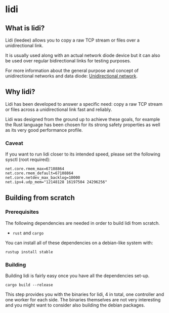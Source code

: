 # lidi

## What is lidi?

Lidi (leedee) allows you to copy a raw TCP stream or files over a unidirectional link.

It is usually used along with an actual network diode device but it can also be used over regular bidirectional links for testing purposes.

For more information about the general purpose and concept of unidirectional networks and data diode: [Unidirectional network](https://en.wikipedia.org/wiki/Unidirectional_network).

## Why lidi?

Lidi has been developed to answer a specific need: copy a raw TCP stream or files across a unidirectional link fast and reliably.

Lidi was designed from the ground up to achieve these goals, for example the Rust language has been chosen for its strong safety properties as well as its very good performance profile.

### Caveat

If you want to run lidi closer to its intended speed, please set the following sysctl (root required):

```
net.core.rmem_max=67108864
net.core.rmem_default=67108864
net.core.netdev_max_backlog=10000
net.ipv4.udp_mem="12148128 16197504 24296256"
```

## Building from scratch

### Prerequisites

The following dependencies are needed in order to build lidi from scratch.

- `rust` and `cargo`

You can install all of these dependencies on a debian-like system with:

```
rustup install stable
```

### Building

Building lidi is fairly easy once you have all the dependencies set-up.

```
cargo build --release
```

This step provides you with the binaries for lidi, 4 in total, one controller and one worker for each side. The binaries themselves are not very interesting and you might want to consider also building the debian packages.
